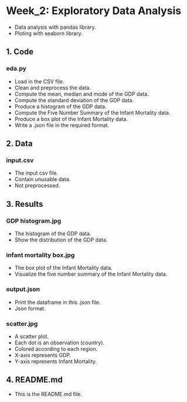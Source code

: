 # Week_2: Exploratory Data Analysis

 - Data analysis with pandas library.
 - Ploting with seaborn library.

## 1. Code

### eda.py

 - Load in the CSV file.
 - Clean and preprocess the data.
 - Compute the mean, median and mode of the GDP data.
 - Compute the standard deviation of the GDP data.
 - Produce a histogram of the GDP data.
 - Compute the Five Number Summary of the Infant Mortality data.
 - Produce a box plot of the Infant Mortality data.
 - Write a .json file in the required format.

## 2. Data

### input.csv

 - The input csv file.
 - Contain unusable data.
 - Not preprocessed.

## 3. Results

### GDP histogram.jpg

 - The histogram of the GDP data.
 - Show the distribution of the GDP data.

### infant mortality box.jpg

 - The box plot of the Infant Mortality data.
 - Visualize the five number summary of the Infant Mortality data.

### output.json

 - Print the dataframe in this .json file.
 - Json format.
 
### scatter.jpg

 - A scatter plot.
 - Each dot is an observation (country).
 - Colored according to each region. 
 - X-axis represents GDP.
 - Y-axis represents Infant Mortality.

## 4. README.md

 - This is the README.md file.
